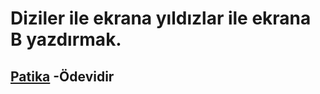 # Diziler ile ekrana yıldızlar ile ekrana B yazdırmak.
 

## [Patika](https://www.patika.dev/tr) -Ödevidir